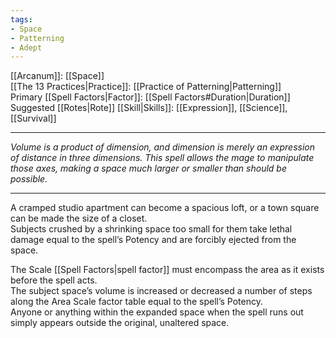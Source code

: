```yaml
---
tags:
- Space
- Patterning
- Adept
---
```


[[Arcanum]]: [[Space]]\
[[The 13 Practices|Practice]]: [[Practice of Patterning|Patterning]]\
Primary [[Spell Factors|Factor]]: [[Spell Factors#Duration|Duration]]\
Suggested [[Rotes|Rote]] [[Skill|Skills]]: [[Expression]], [[Science]], [[Survival]]

---

_Volume is a product of dimension, and dimension is merely an expression of distance in three dimensions. This spell allows the mage to manipulate those axes, making a space much larger or smaller than should be possible._

---

A cramped studio apartment can become a spacious loft, or a town square can be made the size of a closet.\
Subjects crushed by a shrinking space too small for them take lethal damage equal to the spell’s Potency and are forcibly ejected from the space.

The Scale [[Spell Factors|spell factor]] must encompass the area as it exists before the spell acts.\
The subject space’s volume is increased or decreased a number of steps along the Area Scale factor table equal to the spell’s Potency.\
Anyone or anything within the expanded space when the spell runs out simply appears outside the original, unaltered space.